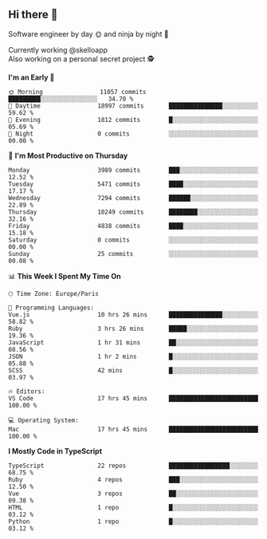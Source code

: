 ## Hi there 👋

Software engineer by day 🌞 and ninja by night 🌝

Currently working @skelloapp <br>
Also working on a personal secret project 🕵️

<!--START_SECTION:waka-->
**I'm an Early 🐤** 

```text
🌞 Morning                11057 commits       █████████░░░░░░░░░░░░░░░░   34.70 % 
🌆 Daytime                18997 commits       ███████████████░░░░░░░░░░   59.62 % 
🌃 Evening                1812 commits        █░░░░░░░░░░░░░░░░░░░░░░░░   05.69 % 
🌙 Night                  0 commits           ░░░░░░░░░░░░░░░░░░░░░░░░░   00.00 % 
```
📅 **I'm Most Productive on Thursday** 

```text
Monday                   3989 commits        ███░░░░░░░░░░░░░░░░░░░░░░   12.52 % 
Tuesday                  5471 commits        ████░░░░░░░░░░░░░░░░░░░░░   17.17 % 
Wednesday                7294 commits        ██████░░░░░░░░░░░░░░░░░░░   22.89 % 
Thursday                 10249 commits       ████████░░░░░░░░░░░░░░░░░   32.16 % 
Friday                   4838 commits        ████░░░░░░░░░░░░░░░░░░░░░   15.18 % 
Saturday                 0 commits           ░░░░░░░░░░░░░░░░░░░░░░░░░   00.00 % 
Sunday                   25 commits          ░░░░░░░░░░░░░░░░░░░░░░░░░   00.08 % 
```


📊 **This Week I Spent My Time On** 

```text
🕑︎ Time Zone: Europe/Paris

💬 Programming Languages: 
Vue.js                   10 hrs 26 mins      ███████████████░░░░░░░░░░   58.82 % 
Ruby                     3 hrs 26 mins       █████░░░░░░░░░░░░░░░░░░░░   19.36 % 
JavaScript               1 hr 31 mins        ██░░░░░░░░░░░░░░░░░░░░░░░   08.56 % 
JSON                     1 hr 2 mins         █░░░░░░░░░░░░░░░░░░░░░░░░   05.88 % 
SCSS                     42 mins             █░░░░░░░░░░░░░░░░░░░░░░░░   03.97 % 

🔥 Editors: 
VS Code                  17 hrs 45 mins      █████████████████████████   100.00 % 

💻 Operating System: 
Mac                      17 hrs 45 mins      █████████████████████████   100.00 % 
```

**I Mostly Code in TypeScript** 

```text
TypeScript               22 repos            █████████████████░░░░░░░░   68.75 % 
Ruby                     4 repos             ███░░░░░░░░░░░░░░░░░░░░░░   12.50 % 
Vue                      3 repos             ██░░░░░░░░░░░░░░░░░░░░░░░   09.38 % 
HTML                     1 repo              █░░░░░░░░░░░░░░░░░░░░░░░░   03.12 % 
Python                   1 repo              █░░░░░░░░░░░░░░░░░░░░░░░░   03.12 % 
```




<!--END_SECTION:waka-->

<!--
**antoinelncl/antoinelncl** is a ✨ _special_ ✨ repository because its `README.md` (this file) appears on your GitHub profile.

Here are some ideas to get you started:

- 🔭 I’m currently working on ...
- 🌱 I’m currently learning ...
- 👯 I’m looking to collaborate on ...
- 🤔 I’m looking for help with ...
- 💬 Ask me about ...
- 📫 How to reach me: ...
- 😄 Pronouns: ...
- ⚡ Fun fact: ...
-->
